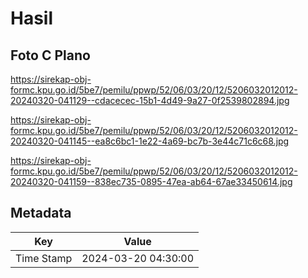 # Hasil

## Foto C Plano

https://sirekap-obj-formc.kpu.go.id/5be7/pemilu/ppwp/52/06/03/20/12/5206032012012-20240320-041129--cdacecec-15b1-4d49-9a27-0f2539802894.jpg

https://sirekap-obj-formc.kpu.go.id/5be7/pemilu/ppwp/52/06/03/20/12/5206032012012-20240320-041145--ea8c6bc1-1e22-4a69-bc7b-3e44c71c6c68.jpg

https://sirekap-obj-formc.kpu.go.id/5be7/pemilu/ppwp/52/06/03/20/12/5206032012012-20240320-041159--838ec735-0895-47ea-ab64-67ae33450614.jpg


## Metadata

| Key        | Value               |
| ---------- | ------------------- |
| Time Stamp | 2024-03-20 04:30:00 |



